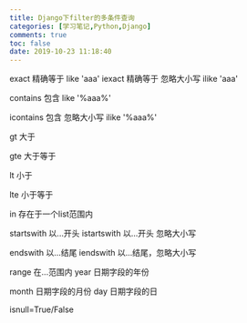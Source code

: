 ```yaml
---
title: Django下filter的多条件查询
categories: [学习笔记,Python,Django]
comments: true
toc: false
date: 2019-10-23 11:18:40
---
```


exact 精确等于      like 'aaa'
iexact 精确等于    忽略大小写 ilike 'aaa'

contains 包含 like '%aaa%'

icontains 包含        忽略大小写 ilike '%aaa%'

gt 大于

gte 大于等于

<!--more-->

lt 小于

lte 小于等于

in 存在于一个list范围内

startswith 以...开头
istartswith 以...开头 忽略大小写

endswith 以...结尾
iendswith 以...结尾，忽略大小写

range 在...范围内
year 日期字段的年份

month 日期字段的月份
day 日期字段的日

isnull=True/False